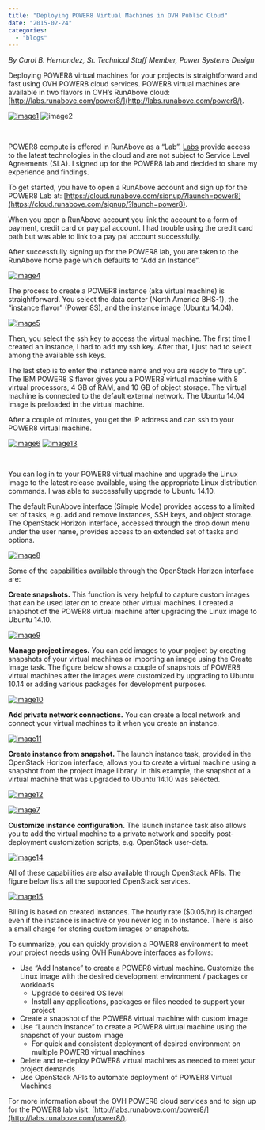 ```yaml
---
title: "Deploying POWER8 Virtual Machines in OVH Public Cloud"
date: "2015-02-24"
categories: 
  - "blogs"
---
```


_By Carol B. Hernandez, Sr. Technical Staff Member, Power Systems Design_

Deploying POWER8 virtual machines for your projects is straightforward and fast using OVH POWER8 cloud services. POWER8 virtual machines are available in two flavors in OVH’s RunAbove cloud: [http://labs.runabove.com/power8/](http://labs.runabove.com/power8/).

[![image1](images/image1-300x272.png)](https://openpowerfoundation.org/wp-content/uploads/2015/02/image1.png) ![image2](images/image2-300x300.png)

 

POWER8 compute is offered in RunAbove as a “Lab”. [Labs](http://labs.runabove.com/index.xml) provide access to the latest technologies in the cloud and are not subject to Service Level Agreements (SLA). I signed up for the POWER8 lab and decided to share my experience and findings.

To get started, you have to open a RunAbove account and sign up for the POWER8 Lab at: [https://cloud.runabove.com/signup/?launch=power8](https://cloud.runabove.com/signup/?launch=power8).

When you open a RunAbove account you link the account to a form of payment, credit card or pay pal account. I had trouble using the credit card path but was able to link to a pay pal account successfully.

After successfully signing up for the POWER8 lab, you are taken to the RunAbove home page which defaults to “Add an Instance”.

[](https://openpowerfoundation.org/wp-content/uploads/2015/02/6.png)

[![image4](images/image4.jpeg)](https://openpowerfoundation.org/wp-content/uploads/2015/02/image4.jpeg)

The process to create a POWER8 instance (aka virtual machine) is straightforward. You select the data center (North America BHS-1), the “instance flavor” (Power 8S), and the instance image (Ubuntu 14.04).

[![image5](images/image5.png)](https://openpowerfoundation.org/wp-content/uploads/2015/02/image5.png)

Then, you select the ssh key to access the virtual machine. The first time I created an instance, I had to add my ssh key. After that, I just had to select among the available ssh keys.

The last step is to enter the instance name and you are ready to “fire up”. The IBM POWER8 S flavor gives you a POWER8 virtual machine with 8 virtual processors, 4 GB of RAM, and 10 GB of object storage. The virtual machine is connected to the default external network. The Ubuntu 14.04 image is preloaded in the virtual machine.

After a couple of minutes, you get the IP address and can ssh to your POWER8 virtual machine.

[![image6](images/image6.jpg)](https://openpowerfoundation.org/wp-content/uploads/2015/02/image6.jpg) [![image13](images/image13.png)](https://openpowerfoundation.org/wp-content/uploads/2015/02/image13.png)

 

You can log in to your POWER8 virtual machine and upgrade the Linux image to the latest release available, using the appropriate Linux distribution commands. I was able to successfully upgrade to Ubuntu 14.10.

The default RunAbove interface (Simple Mode) provides access to a limited set of tasks, e.g. add and remove instances, SSH keys, and object storage. The OpenStack Horizon interface, accessed through the drop down menu under the user name, provides access to an extended set of tasks and options.

[![image8](images/image8.png)](https://openpowerfoundation.org/wp-content/uploads/2015/02/image8.png)

Some of the capabilities available through the OpenStack Horizon interface are:

**Create snapshots.** This function is very helpful to capture custom images that can be used later on to create other virtual machines. I created a snapshot of the POWER8 virtual machine after upgrading the Linux image to Ubuntu 14.10.

[![image9](images/image9.png)](https://openpowerfoundation.org/wp-content/uploads/2015/02/image9.png)

**Manage project images.** You can add images to your project by creating snapshots of your virtual machines or importing an image using the Create Image task. The figure below shows a couple of snapshots of POWER8 virtual machines after the images were customized by upgrading to Ubuntu 10.14 or adding various packages for development purposes.

[![image10](images/image10.png)](https://openpowerfoundation.org/wp-content/uploads/2015/02/image10.png)

**Add private network connections.** You can create a local network and connect your virtual machines to it when you create an instance.

[![image11](images/image11.png)](https://openpowerfoundation.org/wp-content/uploads/2015/02/image11.png)

**Create instance from snapshot.** The launch instance task, provided in the OpenStack Horizon interface, allows you to create a virtual machine using a snapshot from the project image library. In this example, the snapshot of a virtual machine that was upgraded to Ubuntu 14.10 was selected.

[![image12](images/image12.png)](https://openpowerfoundation.org/wp-content/uploads/2015/02/image12.png)

[![image7](images/image7.jpeg)](https://openpowerfoundation.org/wp-content/uploads/2015/02/image7.jpeg)

**Customize instance configuration.** The launch instance task also allows you to add the virtual machine to a private network and specify post-deployment customization scripts, e.g. OpenStack user-data.

[![image14](images/image14.jpg)](https://openpowerfoundation.org/wp-content/uploads/2015/02/image14.jpg)

All of these capabilities are also available through OpenStack APIs. The figure below lists all the supported OpenStack services.

[![image15](images/image15.png)](https://openpowerfoundation.org/wp-content/uploads/2015/02/image15.png)

Billing is based on created instances. The hourly rate ($0.05/hr) is charged even if the instance is inactive or you never log in to instance. There is also a small charge for storing custom images or snapshots.

To summarize, you can quickly provision a POWER8 environment to meet your project needs using OVH RunAbove interfaces as follows:

- Use “Add Instance” to create a POWER8 virtual machine. Customize the Linux image with the desired development environment / packages or workloads
    - Upgrade to desired OS level
    - Install any applications, packages or files needed to support your project
- Create a snapshot of the POWER8 virtual machine with custom image
- Use “Launch Instance” to create a POWER8 virtual machine using the snapshot of your custom image
    - For quick and consistent deployment of desired environment on multiple POWER8 virtual machines
- Delete and re-deploy POWER8 virtual machines as needed to meet your project demands
- Use OpenStack APIs to automate deployment of POWER8 Virtual Machines

For more information about the OVH POWER8 cloud services and to sign up for the POWER8 lab visit: [http://labs.runabove.com/power8/](http://labs.runabove.com/power8/).
